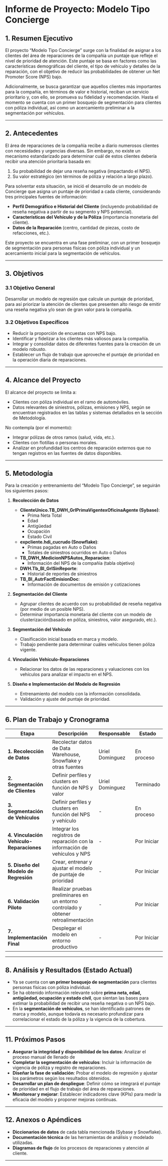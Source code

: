 # Informe de Proyecto: Modelo Tipo Concierge

## 1. Resumen Ejecutivo
El proyecto “Modelo Tipo Concierge” surge con la finalidad de asignar a los clientes del área de reparaciones de la compañía un puntaje que refleje el nivel de prioridad de atención. Este puntaje se basa en factores como las características demográficas del cliente, el tipo de vehículo y detalles de la reparación, con el objetivo de reducir las probabilidades de obtener un Net Promoter Score (NPS) bajo. 

Adicionalmente, se busca garantizar que aquellos clientes más importantes para la compañía, en términos de valor e historial, reciban un servicio prioritario y, con ello, se promueva su fidelidad y recomendación. Hasta el momento se cuenta con un primer bosquejo de segmentación para clientes con póliza individual, así como un acercamiento preliminar a la segmentación por vehículos.

---

## 2. Antecedentes
El área de reparaciones de la compañía recibe a diario numerosos clientes con necesidades y urgencias diversas. Sin embargo, no existe un mecanismo estandarizado para determinar cuál de estos clientes debería recibir una atención prioritaria basada en:
1. Su probabilidad de dejar una reseña negativa (impactando el NPS).
2. Su valor estratégico (en términos de póliza y relación a largo plazo).

Para solventar esta situación, se inició el desarrollo de un modelo de Concierge que asigna un puntaje de prioridad a cada cliente, considerando tres principales fuentes de información:
- **Perfil Demográfico e Historial del Cliente** (incluyendo probabilidad de reseña negativa a partir de su segmento y NPS potencial).
- **Características del Vehículo y de la Póliza** (importancia monetaria del cliente).
- **Datos de la Reparación** (centro, cantidad de piezas, costo de refacciones, etc.).

Este proyecto se encuentra en una fase preliminar, con un primer bosquejo de segmentación para personas físicas con póliza individual y un acercamiento inicial para la segmentación de vehículos.

---

## 3. Objetivos

### 3.1 Objetivo General
Desarrollar un modelo de regresión que calcule un puntaje de prioridad, para así priorizar la atención de clientes que presenten alto riesgo de emitir una reseña negativa y/o sean de gran valor para la compañía.

### 3.2 Objetivos Específicos
- Reducir la proporción de encuestas con NPS bajo.
- Identificar y fidelizar a los clientes más valiosos para la compañía.
- Integrar y consolidar datos de diferentes fuentes para la creación de un modelo robusto.
- Establecer un flujo de trabajo que aproveche el puntaje de prioridad en la operación diaria de reparaciones.

---

## 4. Alcance del Proyecto
El alcance del proyecto se limita a:
- Clientes con póliza individual en el ramo de automóviles.
- Datos relevantes de siniestros, pólizas, emisiones y NPS, según se encuentran registrados en las tablas y sistemas detallados en la sección de Metodología.
  
No contempla (por el momento):
- Integrar pólizas de otros ramos (salud, vida, etc.).
- Clientes con flotillas o personas morales.
- Analizar en profundidad los centros de reparación externos que no tengan registros en las fuentes de datos disponibles.

---

## 5. Metodología
Para la creación y entrenamiento del “Modelo Tipo Concierge”, se seguirán los siguientes pasos:

1. **Recolección de Datos**  
   - **ClienteUnico.TB_DWH_GrlPrimaVigentexOficinaAgente (Sybase)**:  
     - Prima Neta Total  
     - Edad  
     - Antigüedad  
     - Ocupación  
     - Estado Civil  
   - **expcliente.hdi_cucrudo (Snowflake)**:  
     - Primas pagadas en Auto o Daños  
     - Totales de siniestros ocurridos en Auto o Daños  
   - **TB_DWH_MedicionNPSAutos_Reparacion**:  
     - Información del NPS de la compañía (tabla objetivo)  
   - **DWH.Tb_BI_GrlSinReporte**:  
     - Historial de reportes de siniestros  
   - **TB_BI_AutrFactEmisionDoc**:  
     - Información de documentos de emisión y cotizaciones  

2. **Segmentación del Cliente**  
   - Agrupar clientes de acuerdo con su probabilidad de reseña negativa (por medio de un posible NPS).  
   - Determinar importancia monetaria del cliente con un modelo de clusterización(basado en póliza, siniestros, valor asegurado, etc.).  

3. **Segmentación del Vehículo**  
   - Clasificación inicial basada en marca y modelo.  
   - Trabajo pendiente para determinar cuáles vehículos tienen póliza vigente.  

4. **Vinculación Vehículo-Reparaciones**  
   - Relacionar los datos de las reparaciones y valuaciones con los vehículos para analizar el impacto en el NPS.  

5. **Diseño e Implementación del Modelo de Regresión**  
   - Entrenamiento del modelo con la información consolidada.  
   - Validación y ajuste del puntaje de prioridad.  

---

## 6. Plan de Trabajo y Cronograma

| Etapa                                    | Descripción                                                                        | Responsable     | Estado      |
| ---------------------------------------- | ---------------------------------------------------------------------------------- | --------------- | ----------- |
| **1. Recolección de Datos**              | Recolectar datos de Data Warehouse, Snowflake y otras fuentes                      | Uriel Dominguez | En proceso  |
| **2. Segmentación de Clientes**          | Definir perfiles y clusters en función de NPS y valor                              | Uriel Dominguez | Terminado   |
| **3. Segmentación de Vehículos**         | Definir perfiles y clusters en función del NPS y vehículo                          | -               | En proceso  |
| **4. Vinculación Vehículo-Reparaciones** | Integrar los registros de reparación con la información de vehículos y NPS         | -               | Por Iniciar |
| **5. Diseño del Modelo de Regresión**    | Crear, entrenar y ajustar el modelo de puntaje de prioridad                        | -               | Por Iniciar |
| **6. Validación Piloto**                 | Realizar pruebas preliminares en un entorno controlado y obtener retroalimentación | -               | Por Iniciar |
| **7. Implementación Final**              | Desplegar el modelo en entorno productivo                                          | -               | Por Iniciar |


---

## 8. Análisis y Resultados (Estado Actual)
- Ya se cuenta con **un primer bosquejo de segmentación** para clientes personas físicas con póliza individual.  
- Se ha obtenido información relevante sobre **prima neta, edad, antigüedad, ocupación y estado civil**, que sientan las bases para estimar la probabilidad de recibir una reseña negativa o un NPS bajo.  
- En la **segmentación de vehículos**, se han identificado patrones de marca y modelo, aunque todavía es necesario profundizar para correlacionar el estado de la póliza y la vigencia de la cobertura.  

---

## 11. Próximos Pasos
- **Asegurar la integridad y disponibilidad de los datos**: Analizar el proceso manual de llenado de 
- **Completar la segmentación de vehículos**: Incluir la información de vigencia de póliza y registro de reparaciones.  
- **Diseñar la fase de validación**: Probar el modelo de regresión y ajustar los parámetros según los resultados obtenidos.  
- **Desarrollar un plan de despliegue**: Definir cómo se integrará el puntaje de prioridad en el flujo de trabajo del área de reparaciones.  
- **Monitorear y mejorar**: Establecer indicadores clave (KPIs) para medir la eficacia del modelo y proponer mejoras continuas.  

---

## 12. Anexos o Apéndices
- **Diccionarios de datos** de cada tabla mencionada (Sybase y Snowflake).  
- **Documentación técnica** de las herramientas de análisis y modelado utilizadas.  
- **Diagramas de flujo** de los procesos de reparaciones y atención al cliente.

---



